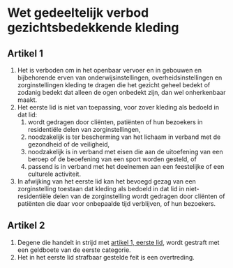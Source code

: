 # Wet gedeeltelijk verbod gezichtsbedekkende kleding

## Artikel 1

1. Het is verboden om in het openbaar vervoer en in gebouwen en bijbehorende erven van onderwijsinstellingen, overheidsinstellingen en zorginstellingen kleding te dragen die het gezicht geheel bedekt of zodanig bedekt dat alleen de ogen onbedekt zijn, dan wel onherkenbaar maakt.
2. Het eerste lid is niet van toepassing, voor zover kleding als bedoeld in dat lid:
   1. wordt gedragen door cliënten, patiënten of hun bezoekers in residentiële delen van zorginstellingen,
   2. noodzakelijk is ter bescherming van het lichaam in verband met de gezondheid of de veiligheid,
   3. noodzakelijk is in verband met eisen die aan de uitoefening van een beroep of de beoefening van een sport worden gesteld, of
   4. passend is in verband met het deelnemen aan een feestelijke of een culturele activiteit.
3. In afwijking van het eerste lid kan het bevoegd gezag van een zorginstelling toestaan dat kleding als bedoeld in dat lid in niet-residentiële delen van de zorginstelling wordt gedragen door cliënten of patiënten die daar voor onbepaalde tijd verblijven, of hun bezoekers.

## Artikel 2

1. Degene die handelt in strijd met [artikel 1, eerste lid](#artikel-1), wordt gestraft met een geldboete van de eerste categorie.
2. Het in het eerste lid strafbaar gestelde feit is een overtreding.
